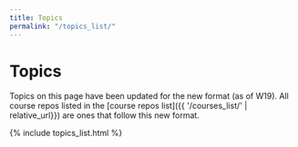 ```yaml
---
title: Topics
permalink: "/topics_list/"
---
```


# Topics

Topics on this page have been updated for the new format (as of W19).  All course repos
listed in the [course repos list]({{ '/courses_list/' | relative_url}}) are ones that
follow this new format.

{% include topics_list.html %}



